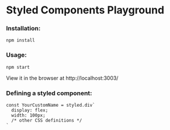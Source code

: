 # Styled Components Playground

### Installation:
```
npm install
```

### Usage:
```
npm start
```
View it in the browser at http://localhost:3003/


### Defining a styled component:
```
const YourCustomName = styled.div`
  display: flex;
  width: 100px;
  /* other CSS definitions */
`
```
